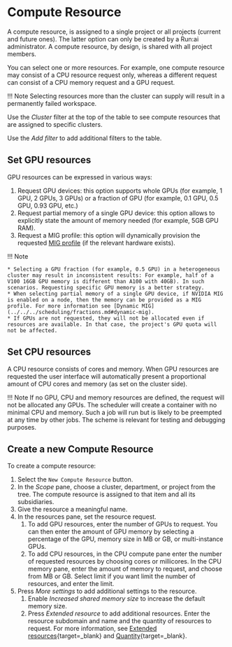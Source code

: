 # Compute Resource

A compute resource, is assigned to a single project or all projects (current and future ones). The latter option can only be created by a Run:ai administrator. A compute resource, by design, is shared with all project members.

You can select one or more resources. For example, one compute resource may consist of a CPU resource request only, whereas a different request can consist of a CPU memory request and a GPU request.

!!! Note
    Selecting resources more than the cluster can supply will result in a permanently failed workspace.

Use the *Cluster* filter at the top of the table to see compute resources that are assigned to specific clusters.

Use the *Add filter* to add additional filters to the table.

## Set GPU resources

GPU resources can be expressed in various ways:

1. Request GPU devices: this option supports whole GPUs (for example, 1 GPU, 2 GPUs, 3 GPUs) or a fraction of GPU (for example, 0.1 GPU, 0.5 GPU, 0.93 GPU, etc.)
2. Request partial memory of a single GPU device: this option allows to explicitly state the amount of memory needed (for example, 5GB GPU RAM).
3. Request a MIG profile: this option will dynamically provision the requested [MIG profile](../../../scheduling/fractions.md#dynamic-mig) (if the relevant hardware exists).

!!! Note

    * Selecting a GPU fraction (for example, 0.5 GPU) in a heterogeneous cluster may result in inconsistent results: For example, half of a V100 16GB GPU memory is different than A100 with 40GB). In such scenarios. Requesting specific GPU memory is a better strategy.
    * When selecting partial memory of a single GPU device, if NVIDIA MIG is enabled on a node, then the memory can be provided as a MIG profile. For more information see [Dynamic MIG](../../../scheduling/fractions.md#dynamic-mig).
    * If GPUs are not requested, they will not be allocated even if resources are available. In that case, the project's GPU quota will not be affected.

## Set CPU resources

A CPU resource consists of cores and memory. When GPU resources are requested the user interface will automatically present a proportional amount of CPU cores and memory (as set on the cluster side).

!!! Note
    If no GPU, CPU and memory resources are defined, the request will not be allocated any GPUs. The scheduler will create a container with no minimal CPU and memory. Such a job will run but is likely to be preempted at any time by other jobs. The scheme is relevant for testing and debugging purposes.  

## Create a new Compute Resource

To create a compute resource:

1. Select the `New Compute Resource` button.
2. In the *Scope* pane, choose a cluster, department, or project from the tree. The compute resource is assigned to that item and all its subsidiaries.
3. Give the resource a meaningful name.
4. In the resources pane, set the resource request.
      1. To add GPU resources, enter the number of GPUs to request. You can then enter the amount of GPU memory by selecting a percentage of the GPU, memory size in MB or GB, or multi-instance GPUs.
      2. To add CPU resources, in the CPU compute pane enter the number of requested resources by choosing cores or millicores. In the CPU memory pane, enter the amount of memory to request, and choose from MB or GB. Select limit if you want limit the number of resources, and enter the limit.
5. Press *More settings* to add additional settings to the resource.
      1. Enable *Increased shared memory size* to increase the default memory size.
      2. Press *Extended resource* to add additional resources. Enter the resource subdomain and name and the quantity of resources to request. For more information, see [Extended resources](https://kubernetes.io/docs/tasks/configure-pod-container/extended-resource/){target=_blank} and [Quantity](https://kubernetes.io/docs/reference/kubernetes-api/common-definitions/quantity/){target=_blank}.
